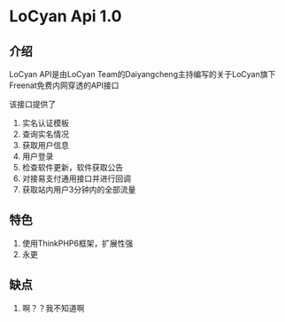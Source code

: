 # LoCyan Api 1.0

## 介绍
LoCyan API是由LoCyan Team的Daiyangcheng主持编写的关于LoCyan旗下Freenat免费内网穿透的API接口

该接口提供了
1. 实名认证模板
2. 查询实名情况
3. 获取用户信息
4. 用户登录
5. 检查软件更新，软件获取公告
6. 对接易支付通用接口并进行回调
7. 获取站内用户3分钟内的全部流量

## 特色
1. 使用ThinkPHP6框架，扩展性强
2. 永更

## 缺点
1. 啊？？我不知道啊
